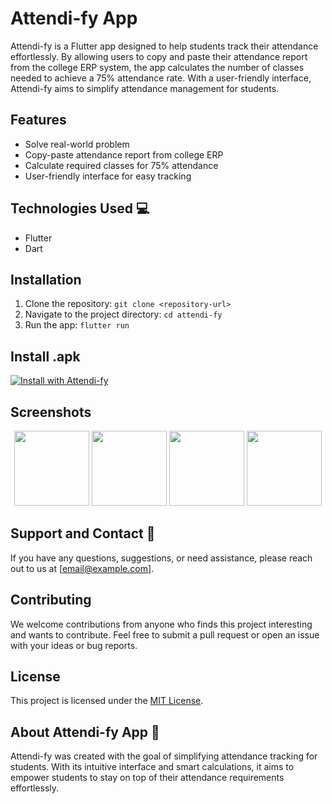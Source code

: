 # Attendi-fy App
Attendi-fy is a Flutter app designed to help students track their attendance effortlessly. By allowing users to copy and paste their attendance report from the college ERP system, the app calculates the number of classes needed to achieve a 75% attendance rate. With a user-friendly interface, Attendi-fy aims to simplify attendance management for students.

## Features
- Solve real-world problem
- Copy-paste attendance report from college ERP
- Calculate required classes for 75% attendance
- User-friendly interface for easy tracking

## Technologies Used 💻
- Flutter
- Dart

## Installation
1. Clone the repository: `git clone <repository-url>`
2. Navigate to the project directory: `cd attendi-fy`
3. Run the app: `flutter run`

## Install .apk

[![Install with Attendi-fy](https://img.shields.io/badge/Install%20with-Attendi--fy-blue)](https://link-to-installation)


## Screenshots

<p align="center">
  <img src="https://github.com/helloamj/Attendi-fy-app/assets/110400753/053f287b-80ea-4e28-9ba8-c2608abb91e8" width="120"  />
  <img src="https://github.com/helloamj/Attendi-fy-app/assets/110400753/c705ae92-74d3-43b8-b989-8a486b125eed" width="120" /> 
  <img src="https://github.com/helloamj/Attendi-fy-app/assets/110400753/047a8a75-8e37-40d2-8907-5ccb00423990" width="120" />
  <img src="https://github.com/helloamj/Attendi-fy-app/assets/110400753/1e721fb5-cab9-44a7-9fda-3308bf91c5e7" width="120" />
</p>

## Support and Contact 📧
If you have any questions, suggestions, or need assistance, please reach out to us at [email@example.com].

## Contributing
We welcome contributions from anyone who finds this project interesting and wants to contribute. Feel free to submit a pull request or open an issue with your ideas or bug reports.

## License
This project is licensed under the [MIT License](LICENSE).

## About Attendi-fy App 🌟
Attendi-fy was created with the goal of simplifying attendance tracking for students. With its intuitive interface and smart calculations, it aims to empower students to stay on top of their attendance requirements effortlessly.
